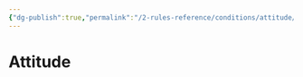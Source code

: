 ```yaml
---
{"dg-publish":true,"permalink":"/2-rules-reference/conditions/attitude/attitude/"}
---
```


# Attitude

